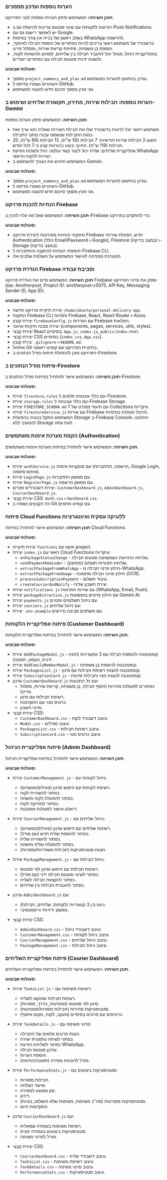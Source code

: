 

### הערות נוספות ועדכון מסמכים
**תוכן השיחה:** המשתמש סיפק הערות נוספות לגבי הפרויקט:
- הודעות ללקוחות עם שינוי סטטוס צריכות להישלח גם ב-Push Notifications.
- יש לאפשר רישום גם עם Google.
- בשלב ראשון של בנייה אין צורך באימות WhatsApp להרשמה.
- בדשבורד של משתמש ראשי צריכים להיות כפתורים של הוספת חבילה לאיסוף, הוספת בן משפחה, פתיחת קריאת שירות, ומסלול פריט.
- באפליקציית ניהול: מנהל יכול להעביר חבילה בין שליחים, למחוק ולהשהות לקוח, ולשנות ידנית סטטוס חבילה עם כפתורים ייעודיים.

**פעולות שבוצעו:**
- מסמך `project_summary_and_plan.md` עודכן בהתאם להערות המשתמש.
- השינויים נשמרו ונדחפו ל-GitHub.
- אני מכין מסמך סיכום חדש להצגה למשתמש.


### הערות נוספות: חבילות שירות, מחירון, תקשורת שליחים ושימוש ב-Gemini
**תוכן השיחה:** המשתמש סיפק הערות נוספות:
- משתמש ראשי יוכל לראות בדשבורד שלו את חבילת השירות שאליה הוא שייך ואת כמות החבילות שנאספו עבורו מתוך החבילה.
- הוצעו 3 חבילות שירות חודשיות: 7 חבילות (59 ש"ח), 13 חבילות (89 ש"ח), 20 חבילות (119 ש"ח). החיוב יבוצע בהוראת קבע ב-7 לכל חודש.
- אפליקציית שליחים: שליח יכול ליצור קשר טלפוני רגיל ולשלוח הודעת WhatsApp ישירות ללקוח הראשי.
- המשתמש הדגיש את הצורך להשתמש ב-Gemini.

**פעולות שבוצעו:**
- מסמך `project_summary_and_plan.md` עודכן בהתאם להערות המשתמש.
- השינויים נשמרו ונדחפו ל-GitHub.
- אני מכין מסמך סיכום חדש להצגה למשתמש.


### הנחיות להכנת פרויקט Firebase
**תוכן השיחה:** המשתמש שאל מה עליו להכין ב-Firebase כדי להתקדם בפרויקט.

**פעולות שבוצעו:**
- סיפקתי הנחיות מפורטות ליצירת פרויקט Firebase חדש, הפעלת שירותי Authentication (כולל Email/Password ו-Google), Firestore (במצב בדיקה) ו-Storage (במצב בדיקה).
- הוספתי הנחיות להתקנה והתחברות ל-Firebase CLI.
- המערכת ממתינה לאישור המשתמש על השלמת שלבים אלו.



### הגדרת פרויקט Firebase וסביבת עבודה
**תוכן השיחה:** המשתמש סיים את הגדרת פרויקט Firebase וספק את פרטי הפרויקט (שם: Anotherpost, Project ID: anotherpost-c5075, API Key, Messaging Sender ID, App ID).

**פעולות שבוצעו:**
- יצירת תיקיית פרויקט חדשה `/home/ubuntu/personal-delivery-app`.
- התקנת Firebase CLI ותלויות Firebase, React, React Router ו-Axios.
- יצירת קובץ `firebaseConfig.js` עם הגדרות Firebase המלאות.
- יצירת מבנה תיקיות ארגוני (components, pages, services, utils, styles).
- יצירת קבצי React בסיסיים: `App.js`, `index.js`, `public/index.html`.
- יצירת קבצי CSS בסיסיים (`index.css`, `App.css`).
- יצירת קובץ `.gitignore` ו-`README.md`.
- אתחול Git בתיקיית הפרויקט עם קומיט ראשוני.
- הפרויקט מוכן להתחלת פיתוח מודל הנתונים ב-Firestore.



### פיתוח מודל הנתונים ב-Firestore
**תוכן השיחה:** המשתמש אישר להתחיל בפיתוח מודל הנתונים ב-Firestore.

**פעולות שבוצעו:**
- יצירת `firestore.rules` עם כללי אבטחה מלאים ל-Firestore.
- יצירת `storage.rules` עם כללי אבטחה ל-Firebase Storage.
- יצירת `FIRESTORE_SCHEMA.md` עם תיעוד מפורט של 7 Collections עיקריות.
- יצירת `firestoreService.js` עם שירות Firebase לניהול פעולות בסיסיות.
- המשתמש התקל בבעיה בהפעלת Storage ב-Firebase Console. החלטנו להמשיך ללא Storage לעת עתה.

### הקמת מערכת אימות משתמשים (Authentication)
**תוכן השיחה:** המשתמש אישר להתחיל בפיתוח מערכת אימות משתמשים.

**פעולות שבוצעו:**
- יצירת `authService.js` עם פונקציות אימות (הרשמה, התחברות, Google Login, איפוס סיסמה).
- יצירת `LoginPage.js` עם ממשק התחברות.
- יצירת `RegisterPage.js` עם ממשק הרשמה.
- יצירת דשבורדים זמניים: `CustomerDashboard.js`, `AdminDashboard.js`, `CourierDashboard.js`.
- יצירת קבצי CSS: `Auth.css` ו-`Dashboard.css`.
- כל הקבצים נשמרו ב-Git עם קומיט מתאים.



### פיתוח Cloud Functions ללוגיקה עסקית ואינטגרציות
**תוכן השיחה:** המשתמש אישר להתחיל בפיתוח Cloud Functions.

**פעולות שבוצעו:**
- יצירת תיקיית `functions` עם npm project.
- יצירת `index.js` ראשי עם Cloud Functions עיקריות:
  - `onPackageStatusChange` - שליחת התראות כשמשתנה סטטוס חבילה.
  - `sendPaymentReminder` - שליחת תזכורות תשלום (מתוזמן).
  - `extractPackageFromWhatsApp` - חילוץ פרטי חבילה מ-WhatsApp.
  - `extractPackageFromImage` - חילוץ פרטי חבילה מתמונה (OCR).
  - `processSubscriptionPayment` - עיבוד תשלום.
  - `createCourierAndNotify` - יצירת חשבון שליח.
- יצירת `notifications.js` עם שירות התראות (WhatsApp, Email, Push).
- יצירת `packageExtraction.js` עם חילוץ פרטים באמצעות Gemini AI.
- יצירת `payments.js` עם ניהול תשלומים ומנויים.
- יצירת `couriers.js` עם ניהול שליחים.
- יצירת `.env.example` עם משתנים סביבה נדרשים.

### פיתוח אפליקציית הלקוחות (Customer Dashboard)
**תוכן השיחה:** המשתמש אישר להתחיל בפיתוח אפליקציית הלקוחות.

**פעולות שבוצעו:**
- יצירת `AddPackageModal.js` - קומפוננטה להוספת חבילה עם 3 אפשרויות (הזנה ידנית, טקסט, תמונה).
- יצירת `AddFamilyMemberModal.js` - קומפוננטה להוספת בן משפחה.
- יצירת `PackagesList.js` - קומפוננטה להצגת רשימת חבילות עם סינון.
- יצירת `SubscriptionCard.js` - קומפוננטה להצגת מנוי וחבילות זמינות.
- עדכון `CustomerDashboard.js` עם כל התכונות:
  - כפתורים לפעולות מהירות (הוסף חבילה, בן משפחה, קריאת שירות, מסלול פריט).
  - רשימת חבילות עם סינון.
  - כרטיס מנוי עם התקדמות.
  - פרטי חשבון.
- יצירת קבצי CSS:
  - `CustomerDashboard.css` - עיצוב דשבורד לקוח.
  - `Modal.css` - עיצוב מודלים.
  - `PackagesList.css` - עיצוב רשימת חבילות.
  - `SubscriptionCard.css` - עיצוב כרטיס מנוי.



### פיתוח אפליקציית הניהול (Admin Dashboard)
**תוכן השיחה:** המשתמש אישר להתחיל בפיתוח אפליקציית הניהול.

**פעולות שבוצעו:**
- יצירת `CustomerManagement.js` - ניהול לקוחות עם:
  - רשימת לקוחות עם חיפוש וסינון (פעילים/מושהים).
  - כפתור להשהיית לקוח.
  - כפתור להפעלת לקוח מושהה.
  - כפתור למחיקת לקוח.
  - דיאלוג אישור לפעולות מסוכנות.

- יצירת `CourierManagement.js` - ניהול שליחים עם:
  - רשימת שליחים עם חיפוש וסינון (פעילים/מושהים).
  - כפתור להוספת שליח חדש (עם מודל).
  - כפתור להשהיית שליח.
  - כפתור להפעלת שליח מושהה.
  - הצגת סטטיסטיקות (חבילות משודרות/מסורות).

- יצירת `PackageManagement.js` - ניהול חבילות עם:
  - רשימת חבילות עם חיפוש וסינון לפי סטטוס.
  - כפתור לשינוי סטטוס חבילה ידני (עם מודל).
  - כפתור להקצאת חבילה לשליח.
  - כפתור להעברת חבילות בין שליחים.

- עדכון `AdminDashboard.js` עם:
  - ניווט בין 3 קטגוריות (לקוחות, שליחים, חבילות).
  - ממשק ידידותי וריספונסיבי.

- יצירת קבצי CSS:
  - `AdminDashboard.css` - עיצוב דשבורד ניהול.
  - `CustomerManagement.css` - עיצוב ניהול לקוחות.
  - `CourierManagement.css` - עיצוב ניהול שליחים.
  - `PackageManagement.css` - עיצוב ניהול חבילות.



### פיתוח אפליקציית השליחים (Courier Dashboard)
**תוכן השיחה:** המשתמש אישר להתחיל בפיתוח אפליקציית השליחים.

**פעולות שבוצעו:**
- יצירת `TasksList.js` - רשימת משימות עם:
  - רשימת חבילות שהוקצו לשליח.
  - סינון לפי סטטוס (ממתינות, בדרך, מסורות).
  - סטטיסטיקות מהירות (חבילות מסורות/ממתינות).
  - כרטיסים עם פרטים בסיסיים (מעקב, לקוח, מקום איסוף).

- יצירת `TaskDetails.js` - פרטי משימה עם:
  - הצגת פרטים מלאים של החבילה.
  - כפתור לשיחה טלפונית ישירה.
  - כפתור לשליחת הודעת WhatsApp.
  - עדכון סטטוס חבילה.
  - הוספת הערות.
  - מודל להוכחת מסירה (תמונה/חתימה).

- יצירת `PerformanceStats.js` - סטטיסטיקות ביצועים עם:
  - חבילות מסורות.
  - שיעור הצלחה.
  - זמן ממוצע למסירה.
  - דירוג.
  - סטטיסטיקות מפורטות (סה"כ משימות, משימות שלא הושלמו, בעיות).
  - התקדמות היום.

- עדכון `CourierDashboard.js` עם:
  - רשימת משימות בעמודה שמאלית.
  - סטטיסטיקות ביצועים בעמודה ימנית.
  - מודל לפרטי משימה.

- יצירת קבצי CSS:
  - `CourierDashboard.css` - עיצוב דשבורד שליח.
  - `TasksList.css` - עיצוב רשימת משימות.
  - `TaskDetails.css` - עיצוב פרטי משימה.
  - `PerformanceStats.css` - עיצוב סטטיסטיקות.

